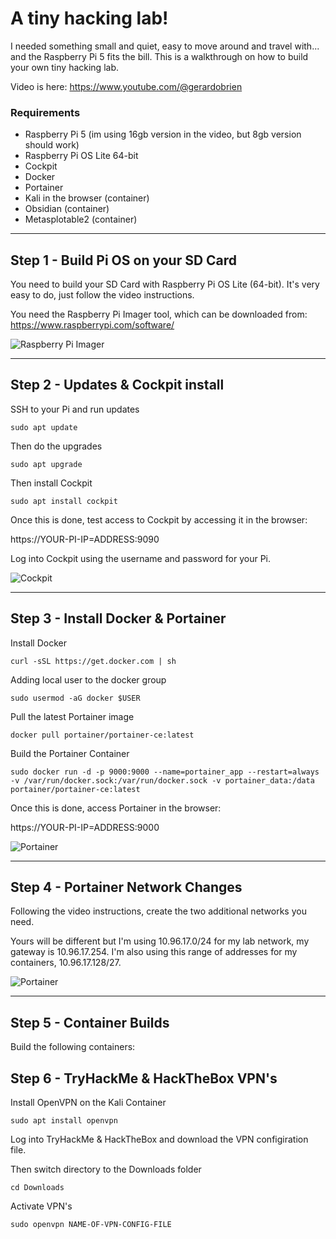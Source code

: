 # A tiny hacking lab!
I needed something small and quiet, easy to move around and travel with... and the Raspberry Pi 5 fits the bill.  This is a walkthrough on how to build your own tiny hacking lab.

Video is here:  https://www.youtube.com/@gerardobrien

### Requirements
- Raspberry Pi 5 (im using 16gb version in the video, but 8gb version should work)
- Raspberry Pi OS Lite 64-bit
- Cockpit
- Docker
- Portainer
- Kali in the browser (container)
- Obsidian (container)
- Metasplotable2 (container)

*******

## Step 1 - Build Pi OS on your SD Card

You need to build your SD Card with Raspberry Pi OS Lite (64-bit).  It's very easy to do, just follow the video instructions.

You need the Raspberry Pi Imager tool, which can be downloaded from: https://www.raspberrypi.com/software/

![Raspberry Pi Imager](https://github.com/gerardobrien/pihackinglab/blob/main/images/rasp-pi-lite-64-bit.png)

*******

## Step 2 - Updates & Cockpit install

SSH to your Pi and run updates

```
sudo apt update
```

Then do the upgrades
```
sudo apt upgrade
```

Then install Cockpit 
```
sudo apt install cockpit
```

Once this is done, test access to Cockpit by accessing it in the browser:

https://YOUR-PI-IP=ADDRESS:9090

Log into Cockpit using the username and password for your Pi.

![Cockpit](https://github.com/gerardobrien/pihackinglab/blob/main/images/cockpit.png)


*******

## Step 3 - Install Docker & Portainer

Install Docker

```
curl -sSL https://get.docker.com | sh
```

Adding local user to the docker group
```
sudo usermod -aG docker $USER
```

Pull the latest Portainer image
```
docker pull portainer/portainer-ce:latest
```

Build the Portainer Container
```
sudo docker run -d -p 9000:9000 --name=portainer_app --restart=always -v /var/run/docker.sock:/var/run/docker.sock -v portainer_data:/data portainer/portainer-ce:latest
```

Once this is done, access Portainer in the browser:

https://YOUR-PI-IP=ADDRESS:9000

![Portainer](https://github.com/gerardobrien/pihackinglab/blob/main/images/portainer.png)

*******

## Step 4 - Portainer Network Changes

Following the video instructions, create the two additional networks you need.

Yours will be different but I'm using 10.96.17.0/24 for my lab network, my gateway is 10.96.17.254.  I'm also using this range of addresses for my containers, 10.96.17.128/27.

![Portainer](https://github.com/gerardobrien/pihackinglab/blob/main/images/portainer.png)

*******

## Step 5 - Container Builds

Build the following containers:




## Step 6 - TryHackMe & HackTheBox VPN's

Install OpenVPN on the Kali Container

```
sudo apt install openvpn
```

Log into TryHackMe & HackTheBox and download the VPN configiration file.

Then switch directory to the Downloads folder

```
cd Downloads
```

Activate VPN's

```
sudo openvpn NAME-OF-VPN-CONFIG-FILE
```


